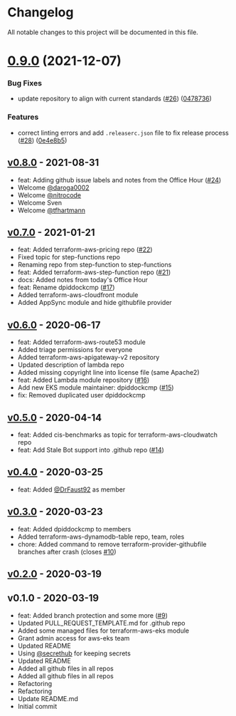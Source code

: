 # Changelog

All notable changes to this project will be documented in this file.

# [0.9.0](https://github.com/terraform-aws-modules/meta/compare/v0.8.0...v0.9.0) (2021-12-07)


### Bug Fixes

* update repository to align with current standards ([#26](https://github.com/terraform-aws-modules/meta/issues/26)) ([0478736](https://github.com/terraform-aws-modules/meta/commit/0478736c8359fd48154f2a133a562936e80c2f6e))


### Features

* correct linting errors and add `.releaserc.json` file to fix release process ([#28](https://github.com/terraform-aws-modules/meta/issues/28)) ([0e4e8b5](https://github.com/terraform-aws-modules/meta/commit/0e4e8b52890c4c8f9e952f2e4e7269df44d58e24))

<a name="v0.8.0"></a>
## [v0.8.0] - 2021-08-31

- feat: Adding github issue labels and notes from the Office Hour ([#24](https://github.com/terraform-aws-modules/meta/issues/24))
- Welcome [@daroga0002](https://github.com/daroga0002)
- Welcome [@nitrocode](https://github.com/nitrocode)
- Welcome Sven
- Welcome [@tfhartmann](https://github.com/tfhartmann)


<a name="v0.7.0"></a>
## [v0.7.0] - 2021-01-21

- feat: Added terraform-aws-pricing repo ([#22](https://github.com/terraform-aws-modules/meta/issues/22))
- Fixed topic for step-functions repo
- Renaming repo from step-function to step-functions
- feat: Added terraform-aws-step-function repo ([#21](https://github.com/terraform-aws-modules/meta/issues/21))
- docs: Added notes from today's Office Hour
- feat: Rename dpiddockcmp ([#17](https://github.com/terraform-aws-modules/meta/issues/17))
- Added terraform-aws-cloudfront module
- Added AppSync module and hide githubfile provider


<a name="v0.6.0"></a>
## [v0.6.0] - 2020-06-17

- feat: Added terraform-aws-route53 module
- Added triage permissions for everyone
- Added terraform-aws-apigateway-v2 repository
- Updated description of lambda repo
- Added missing copyright line into license file (same Apache2)
- feat: Added Lambda module repository ([#16](https://github.com/terraform-aws-modules/meta/issues/16))
- Add new EKS module maintainer: dpiddockcmp ([#15](https://github.com/terraform-aws-modules/meta/issues/15))
- fix: Removed duplicated user dpiddockcmp


<a name="v0.5.0"></a>
## [v0.5.0] - 2020-04-14

- feat: Added cis-benchmarks as topic for terraform-aws-cloudwatch repo
- feat: Add Stale Bot support into .github repo ([#14](https://github.com/terraform-aws-modules/meta/issues/14))


<a name="v0.4.0"></a>
## [v0.4.0] - 2020-03-25

- feat: Added [@DrFaust92](https://github.com/DrFaust92) as member


<a name="v0.3.0"></a>
## [v0.3.0] - 2020-03-23

- feat: Added dpiddockcmp to members
- Added terraform-aws-dynamodb-table repo, team, roles
- chore: Added command to remove terraform-provider-githubfile branches after crash (closes [#10](https://github.com/terraform-aws-modules/meta/issues/10))


<a name="v0.2.0"></a>
## [v0.2.0] - 2020-03-19



<a name="v0.1.0"></a>
## v0.1.0 - 2020-03-19

- feat: Added branch protection and some more ([#9](https://github.com/terraform-aws-modules/meta/issues/9))
- Updated PULL_REQUEST_TEMPLATE.md for .github repo
- Added some managed files for terraform-aws-eks module
- Grant admin access for aws-eks team
- Updated README
- Using [@secrethub](https://github.com/secrethub) for keeping secrets
- Updated README
- Added all github files in all repos
- Added all github files in all repos
- Refactoring
- Refactoring
- Update README.md
- Initial commit


[Unreleased]: https://github.com/terraform-aws-modules/meta/compare/v0.8.0...HEAD
[v0.8.0]: https://github.com/terraform-aws-modules/meta/compare/v0.7.0...v0.8.0
[v0.7.0]: https://github.com/terraform-aws-modules/meta/compare/v0.6.0...v0.7.0
[v0.6.0]: https://github.com/terraform-aws-modules/meta/compare/v0.5.0...v0.6.0
[v0.5.0]: https://github.com/terraform-aws-modules/meta/compare/v0.4.0...v0.5.0
[v0.4.0]: https://github.com/terraform-aws-modules/meta/compare/v0.3.0...v0.4.0
[v0.3.0]: https://github.com/terraform-aws-modules/meta/compare/v0.2.0...v0.3.0
[v0.2.0]: https://github.com/terraform-aws-modules/meta/compare/v0.1.0...v0.2.0
